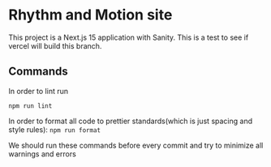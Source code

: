 # Rhythm and Motion site

This project is a Next.js 15 application with Sanity.
This is a test to see if vercel will build this branch.

## Commands

In order to lint run

`npm run lint`

In order to format all code to prettier standards(which is just spacing and style rules):
`npm run format`

We should run these commands before every commit and try to minimize all warnings and errors

